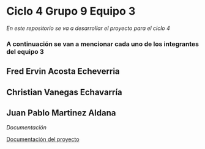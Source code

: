 # **Ciclo 4 Grupo 9 Equipo 3**

*En este repositorio se va a desarrollar el proyecto para el ciclo 4*

### A continuación se van a mencionar cada uno de los integrantes del equipo 3

## Fred Ervin Acosta Echeverria
## Christian Vanegas Echavarría
## Juan Pablo Martinez Aldana

*Documentación*

[Documentación del proyecto](https://drive.google.com/drive/folders/1MCmhPd8xSlK6URQ934kRZ4CWsjQ-WUvu)
